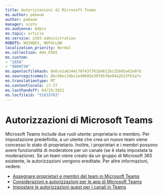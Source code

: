 ```yaml
---
title: Autorizzazioni di Microsoft Teams
ms.author: pebaum
author: pebaum
manager: scotv
ms.audience: Admin
ms.topic: article
ms.service: o365-administration
ROBOTS: NOINDEX, NOFOLLOW
localization_priority: Normal
ms.collection: Adm_O365
ms.custom:
- "2658"
- "9000730"
ms.openlocfilehash: 8e6ce1a6344c70f43f76164612bc55b95a61e97d
ms.sourcegitcommit: 8bc60ec34bc1e40685e3976576e04a2623f63a7c
ms.translationtype: MT
ms.contentlocale: it-IT
ms.lasthandoff: 04/15/2021
ms.locfileid: "51833763"
---
```

# <a name="microsoft-teams-permissions"></a>Autorizzazioni di Microsoft Teams

Microsoft Teams include due ruoli utente: proprietario e membro. Per impostazione predefinita, a un utente che crea un nuovo team viene concesso lo stato di proprietario. Inoltre, i proprietari e i membri possono avere funzionalità di moderatore per un canale (se è stata impostata la moderazione). Se un team viene creato da un gruppo di Microsoft 365 esistente, le autorizzazioni vengono ereditate. Per altre informazioni, vedere:

- [Assegnare proprietari e membri del team in Microsoft Teams](https://docs.microsoft.com/microsoftteams/assign-roles-permissions)
- [Considerazioni e autorizzazioni per le app di Microsoft Teams](https://docs.microsoft.com/microsoftteams/app-permissions)
- [Impostare le autorizzazioni guest per i canali in Teams](https://support.office.com/article/4756c468-2746-4bfd-a582-736d55fcc169)
